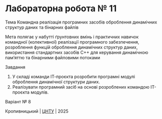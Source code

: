 ﻿# Лабораторна робота № 11

Тема
Командна реалізація програмних засобів оброблення динамічних структур даних та бінарних файлів

Мета
полягає у набутті ґрунтовних вмінь і практичних
навичок командної (колективної) реалізації програмного забезпечення, розроблення функцій оброблення динамічних структур
даних, використання стандартних засобів С++ для керування
динамічною пам’яттю та бінарними файловими потоками

Завдання
1. У складі команди ІТ-проєкта розробити програмні модулі
оброблення динамічної структури даних.
2. Реалізувати програмний засіб на основі розроблених командою
ІТ-проєкта модулів. 

Варіант № 8


Кропивницький | <a href="http://www.kntu.kr.ua/">ЦНТУ</a> | 2025
